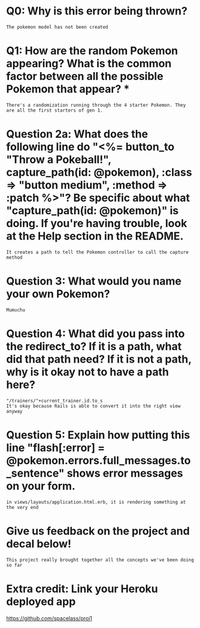 # Q0: Why is this error being thrown?
	The pokemon model has not been created

# Q1: How are the random Pokemon appearing? What is the common factor between all the possible Pokemon that appear? *
	There's a randomization running through the 4 starter Pokemon. They are all the first starters of gen 1.

# Question 2a: What does the following line do "<%= button_to "Throw a Pokeball!", capture_path(id: @pokemon), :class => "button medium", :method => :patch %>"? Be specific about what "capture_path(id: @pokemon)" is doing. If you're having trouble, look at the Help section in the README.
	It creates a path to tell the Pokemon controller to call the capture method

# Question 3: What would you name your own Pokemon?
	Mumuchu

# Question 4: What did you pass into the redirect_to? If it is a path, what did that path need? If it is not a path, why is it okay not to have a path here?
	"/trainers/"+current_trainer.id.to_s
	It's okay because Rails is able to convert it into the right view anyway

# Question 5: Explain how putting this line "flash[:error] = @pokemon.errors.full_messages.to_sentence" shows error messages on your form.
	in views/layouts/application.html.erb, it is rendering something at the very end

# Give us feedback on the project and decal below!
	This project really brought together all the concepts we've been doing so far

# Extra credit: Link your Heroku deployed app
https://github.com/spacelass/proj1
